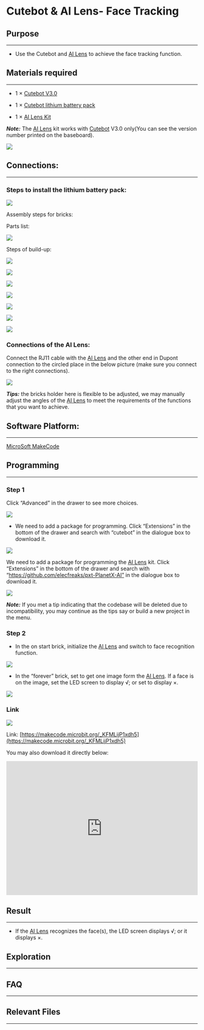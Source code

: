 # Cutebot & AI Lens- Face Tracking

## Purpose
---
- Use the Cutebot and [AI Lens](https://shop.elecfreaks.com/products/elecfreaks-smart-ai-lens-kit?_pos=1&_sid=dcae9d30c&_ss=r) to achieve the face tracking function. 

## Materials required
---

- 1 × [Cutebot V3.0](https://shop.elecfreaks.com/products/elecfreaks-micro-bit-smart-cutebot-kit-without-micro-bit-board?_pos=1&_sid=4c6909119&_ss=r)

- 1 × [Cutebot lithium battery pack](https://www.elecfreaks.com/cutebot-lithium-battery-pack.html)

- 1 × [AI Lens Kit](https://shop.elecfreaks.com/products/elecfreaks-smart-ai-lens-kit?_pos=1&_sid=dcae9d30c&_ss=r)

***Note:*** The [AI Lens](https://shop.elecfreaks.com/products/elecfreaks-smart-ai-lens-kit?_pos=1&_sid=dcae9d30c&_ss=r) kit works with [Cutebot](https://shop.elecfreaks.com/products/elecfreaks-micro-bit-smart-cutebot-kit-without-micro-bit-board?_pos=1&_sid=4c6909119&_ss=r) V3.0 only(You can see the version number printed on the baseboard).


![](./images/cutebot-16-04.png)

## Connections:
---

### Steps to install the lithium battery pack: 

![](./images/cutebot-step-01.png)

Assembly steps for bricks:

Parts list:

![](./images/cutebot-step-02.png)

Steps of build-up:

![](./images/cutebot-step-03.png)

![](./images/cutebot-step-04.png)

![](./images/cutebot-step-05.png)

![](./images/cutebot-step-06.png)

![](./images/cutebot-step-07.png)

![](./images/cutebot-step-08.png)

![](./images/cutebot-step-09.png)



### Connections of the AI Lens: 

Connect the RJ11 cable with the [AI Lens](https://shop.elecfreaks.com/products/elecfreaks-smart-ai-lens-kit?_pos=1&_sid=dcae9d30c&_ss=r) and the other end in Dupont connection to the circled place in the below picture (make sure you connect to the right connections).

![](./images/cutebot-step-10.png)

***Tips:*** the bricks holder here is flexible to be adjusted, we may manually adjust the angles of the [AI Lens](https://shop.elecfreaks.com/products/elecfreaks-smart-ai-lens-kit?_pos=1&_sid=dcae9d30c&_ss=r) to meet the requirements of the functions that you want to achieve.

## Software Platform:
---

[MicroSoft MakeCode](https://makecode.microbit.org/#)

## Programming
---

### Step 1

Click “Advanced” in the drawer to see more choices.

![](./images/cutebot-pk-1.png)

- We need to add a package for programming. Click “Extensions” in the bottom of the drawer and search with “cutebot” in the dialogue box to download it.

![](./images/cutebot-pk-11.png)


We need to add a package for programming the [AI Lens](https://shop.elecfreaks.com/products/elecfreaks-smart-ai-lens-kit?_pos=1&_sid=dcae9d30c&_ss=r) kit. Click “Extensions” in the bottom of the drawer and search with “https://github.com/elecfreaks/pxt-PlanetX-AI” in the dialogue box to download it.

![](./images/cutebot-pk-12.png)

***Note:*** If you met a tip indicating that the codebase will be deleted due to incompatibility, you may continue as the tips say or build a new project in the menu.

###  Step 2

- In the on start brick, initialize the [AI Lens](https://shop.elecfreaks.com/products/elecfreaks-smart-ai-lens-kit?_pos=1&_sid=dcae9d30c&_ss=r) and switch to face recognition function. 

![](./images/case-21-01.png)

- In the “forever” brick, set to get one image form the [AI Lens](https://shop.elecfreaks.com/products/elecfreaks-smart-ai-lens-kit?_pos=1&_sid=dcae9d30c&_ss=r). If a face is on the image, set the LED screen to display √; or set to display ×. 

![](./images/case-21-02.png)

### Link

![](./images/case-21-03.png)

Link: [https://makecode.microbit.org/_KFMLijP1xdh5](https://makecode.microbit.org/_KFMLijP1xdh5)

You may also download it directly below:

<div style="position:relative;height:0;padding-bottom:70%;overflow:hidden;">
<iframe style="position:absolute;top:0;left:0;width:100%;height:100%;" src="https://makecode.microbit.org/#pub:https://makecode.microbit.org/_KFMLijP1xdh5" frameborder="0" sandbox="allow-popups allow-forms allow-scripts allow-same-origin">
</iframe>
</div>  


## Result
---
- If the [AI Lens](https://shop.elecfreaks.com/products/elecfreaks-smart-ai-lens-kit?_pos=1&_sid=dcae9d30c&_ss=r) recognizes the face(s), the LED screen displays √; or it displays ×. 



## Exploration
---

## FAQ
---

## Relevant Files  
---
